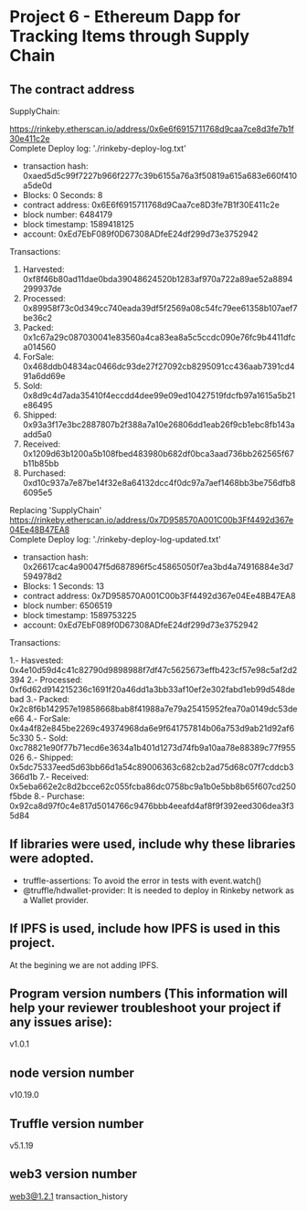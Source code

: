 # Project 6 - Ethereum Dapp for Tracking Items through Supply Chain

## The contract address

SupplyChain:

https://rinkeby.etherscan.io/address/0x6e6f6915711768d9caa7ce8d3fe7b1f30e411c2e  
Complete Deploy log: './rinkeby-deploy-log.txt'

- transaction hash: 0xaed5d5c99f7227b966f2277c39b6155a76a3f50819a615a683e660f410a5de0d
- Blocks: 0 Seconds: 8
- contract address: 0x6E6f6915711768d9Caa7ce8D3fe7B1f30E411c2e
- block number: 6484179
- block timestamp: 1589418125
- account: 0xEd7EbF089f0D67308ADfeE24df299d73e3752942

Transactions:

1. Harvested: 0xf8f46b80ad11dae0bda39048624520b1283af970a722a89ae52a8894299937de
2. Processed: 0x89958f73c0d349cc740eada39df5f2569a08c54fc79ee61358b107aef7be36c2
3. Packed: 0x1c67a29c087030041e83560a4ca83ea8a5c5ccdc090e76fc9b4411dfca014560
4. ForSale: 0x468ddb04834ac0466dc93de27f27092cb8295091cc436aab7391cd491a6dd69e
5. Sold: 0x8d9c4d7ada35410f4eccdd4dee99e09ed10427519fdcfb97a1615a5b21e86495
6. Shipped: 0x93a3f17e3bc2887807b2f388a7a10e26806dd1eab26f9cb1ebc8fb143aadd5a0
7. Received: 0x1209d63b1200a5b108fbed483980b682df0bca3aad736bb262565f67b11b85bb
8. Purchased: 0xd10c937a7e87be14f32e8a64132dcc4f0dc97a7aef1468bb3be756dfb86095e5

Replacing 'SupplyChain'  
https://rinkeby.etherscan.io/address/0x7D958570A001C00b3Ff4492d367e04Ee48B47EA8  
Complete Deploy log: './rinkeby-deploy-log-updated.txt'

- transaction hash: 0x26617cac4a90047f5d687896f5c45865050f7ea3bd4a74916884e3d7594978d2
- Blocks: 1 Seconds: 13
- contract address: 0x7D958570A001C00b3Ff4492d367e04Ee48B47EA8
- block number: 6506519
- block timestamp: 1589753225
- account: 0xEd7EbF089f0D67308ADfeE24df299d73e3752942

Transactions:

1.- Hasvested: 0x4e10d59d4c41c82790d9898988f7df47c5625673effb423cf57e98c5af2d2394
2.- Processed: 0xf6d62d914215236c1691f20a46dd1a3bb33af10ef2e302fabd1eb99d548debad
3.- Packed: 0x2c8f6b142957e19858668bab8f41988a7e79a25415952fea70a0149dc53dee66
4.- ForSale: 0x4a4f82e845be2269c49374968da6e9f641757814b06a753d9ab21d92af65c330
5.- Sold: 0xc78821e90f77b71ecd6e3634a1b401d1273d74fb9a10aa78e88389c77f955026
6.- Shipped: 0x5dc75337eed5d63bb66d1a54c89006363c682cb2ad75d68c07f7cddcb3366d1b
7.- Received: 0x5eba662e2c8d2bcce62c055fcba86dc0758bc9a1b0e5bb8b65f607cd250f5bde
8.- Purchase: 0x92ca8d97f0c4e817d5014766c9476bbb4eeafd4af8f9f392eed306dea3f35d84

## If libraries were used, include why these libraries were adopted.

- truffle-assertions: To avoid the error in tests with event.watch()
- @truffle/hdwallet-provider: It is needed to deploy in Rinkeby network as a Wallet provider.

## If IPFS is used, include how IPFS is used in this project.

At the begining we are not adding IPFS.

## Program version numbers (This information will help your reviewer troubleshoot your project if any issues arise):

v1.0.1

## node version number

v10.19.0

## Truffle version number

v5.1.19

## web3 version number

web3@1.2.1
transaction_history
